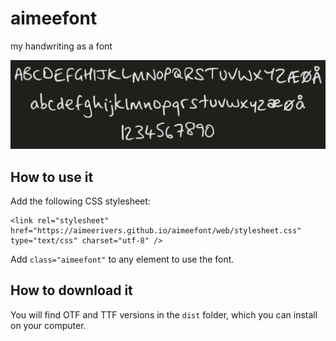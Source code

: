# aimeefont

my handwriting as a font

![a preview](preview.png)

## How to use it

Add the following CSS stylesheet:

    <link rel="stylesheet" href="https://aimeerivers.github.io/aimeefont/web/stylesheet.css" type="text/css" charset="utf-8" />

Add `class="aimeefont"` to any element to use the font.

## How to download it

You will find OTF and TTF versions in the `dist` folder, which you can install on your computer.
